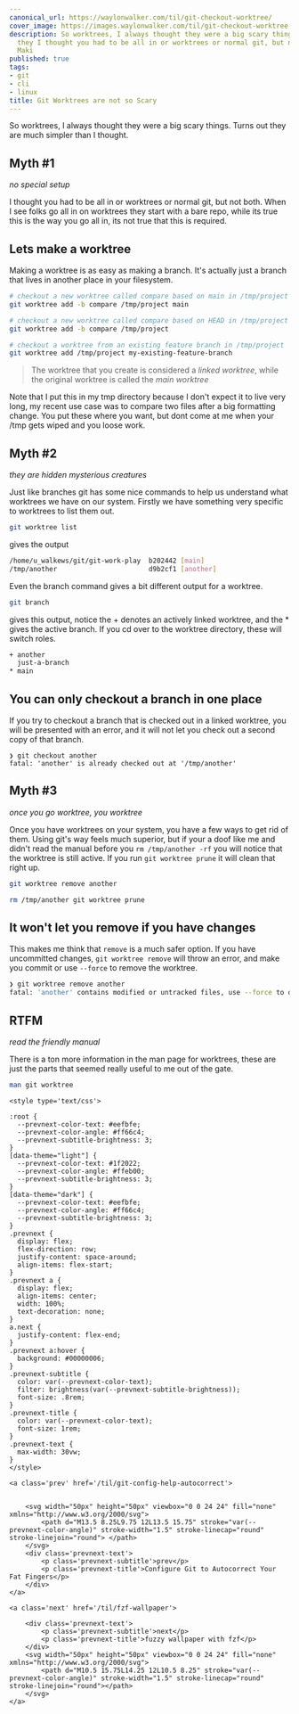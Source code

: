 ```yaml
---
canonical_url: https://waylonwalker.com/til/git-checkout-worktree/
cover_image: https://images.waylonwalker.com/til/git-checkout-worktree.png
description: So worktrees, I always thought they were a big scary things.  Turns out
  they I thought you had to be all in or worktrees or normal git, but not both.  When
  Maki
published: true
tags:
- git
- cli
- linux
title: Git Worktrees are not so Scary
---
```


So worktrees, I always thought they were a big scary things.  Turns out they are much simpler than I thought.

## Myth #1
_no special setup_

I thought you had to be all in or worktrees or normal git, but not both.  When I see folks go all in on worktrees they start with a bare repo, while its true this is the way you go all in, its not true that this is required.

## Lets make a worktree

Making a worktree is as easy as making a branch.  It's actually just a branch that lives in another place in your filesystem.

``` bash
# checkout a new worktree called compare based on main in /tmp/project
git worktree add -b compare /tmp/project main

# checkout a new worktree called compare based on HEAD in /tmp/project
git worktree add -b compare /tmp/project

# checkout a worktree from an existing feature branch in /tmp/project
git worktree add /tmp/project my-existing-feature-branch
```

> The worktree that you create is considered a _linked worktree_, while the
> original worktree is called the _main worktree_

Note that I put this in my tmp directory because I don't expect it to live very long, my recent use case was to compare two files after a big formatting change.  You put these where you want, but dont come at me when your /tmp gets wiped and you loose work.

 ## Myth #2
 _they are hidden mysterious creatures_

Just like branches git has some nice commands to help us understand what worktrees we have on our system.  Firstly we have something very specific to worktrees to list them out.

``` bash
git worktree list
```

gives the output

``` bash
/home/u_walkews/git/git-work-play  b202442 [main]
/tmp/another                       d9b2cf1 [another]
```

Even the branch command gives a bit different output for a worktree.

``` bash
git branch
```

gives this output, notice the + denotes an actively linked worktree, and the * gives the active branch.  If you cd over to the worktree directory, these will switch roles.

``` bash
+ another
  just-a-branch
* main
```

## You can only checkout a branch in one place

If you try to checkout a branch that is checked out in a linked worktree, you will be presented with an error, and it will not let you check out a second copy of that branch.

```
❯ git checkout another
fatal: 'another' is already checked out at '/tmp/another'
```

## Myth #3
_once you go worktree, you worktree_

Once you have worktrees on your system, you have a few ways to get rid of them. Using git's way feels much superior, but if your a doof like me and didn't read the manual before you `rm /tmp/another -rf` you will notice that the worktree is still active.  If you run `git worktree prune` it will clean that right up.

``` bash
git worktree remove another

rm /tmp/another git worktree prune
```

## It won't let you remove if you have changes

This makes me think that `remove` is a much safer option.  If you have uncommitted changes, `git worktree remove` will throw an error, and make you commit or use `--force` to remove the worktree.

``` bash
❯ git worktree remove another
fatal: 'another' contains modified or untracked files, use --force to delete it
```

## RTFM
_read the friendly manual_

There is a ton more information in the man page for worktrees, these are just the parts that seemed really useful to me out of the gate.

``` bash
man git worktree
```
<div class='prevnext'>

    <style type='text/css'>

    :root {
      --prevnext-color-text: #eefbfe;
      --prevnext-color-angle: #ff66c4;
      --prevnext-subtitle-brightness: 3;
    }
    [data-theme="light"] {
      --prevnext-color-text: #1f2022;
      --prevnext-color-angle: #ffeb00;
      --prevnext-subtitle-brightness: 3;
    }
    [data-theme="dark"] {
      --prevnext-color-text: #eefbfe;
      --prevnext-color-angle: #ff66c4;
      --prevnext-subtitle-brightness: 3;
    }
    .prevnext {
      display: flex;
      flex-direction: row;
      justify-content: space-around;
      align-items: flex-start;
    }
    .prevnext a {
      display: flex;
      align-items: center;
      width: 100%;
      text-decoration: none;
    }
    a.next {
      justify-content: flex-end;
    }
    .prevnext a:hover {
      background: #00000006;
    }
    .prevnext-subtitle {
      color: var(--prevnext-color-text);
      filter: brightness(var(--prevnext-subtitle-brightness));
      font-size: .8rem;
    }
    .prevnext-title {
      color: var(--prevnext-color-text);
      font-size: 1rem;
    }
    .prevnext-text {
      max-width: 30vw;
    }
    </style>
    
    <a class='prev' href='/til/git-config-help-autocorrect'>
    

        <svg width="50px" height="50px" viewbox="0 0 24 24" fill="none" xmlns="http://www.w3.org/2000/svg">
            <path d="M13.5 8.25L9.75 12L13.5 15.75" stroke="var(--prevnext-color-angle)" stroke-width="1.5" stroke-linecap="round" stroke-linejoin="round"> </path>
        </svg>
        <div class='prevnext-text'>
            <p class='prevnext-subtitle'>prev</p>
            <p class='prevnext-title'>Configure Git to Autocorrect Your Fat Fingers</p>
        </div>
    </a>
    
    <a class='next' href='/til/fzf-wallpaper'>
    
        <div class='prevnext-text'>
            <p class='prevnext-subtitle'>next</p>
            <p class='prevnext-title'>fuzzy wallpaper with fzf</p>
        </div>
        <svg width="50px" height="50px" viewbox="0 0 24 24" fill="none" xmlns="http://www.w3.org/2000/svg">
            <path d="M10.5 15.75L14.25 12L10.5 8.25" stroke="var(--prevnext-color-angle)" stroke-width="1.5" stroke-linecap="round" stroke-linejoin="round"></path>
        </svg>
    </a>
  </div>
